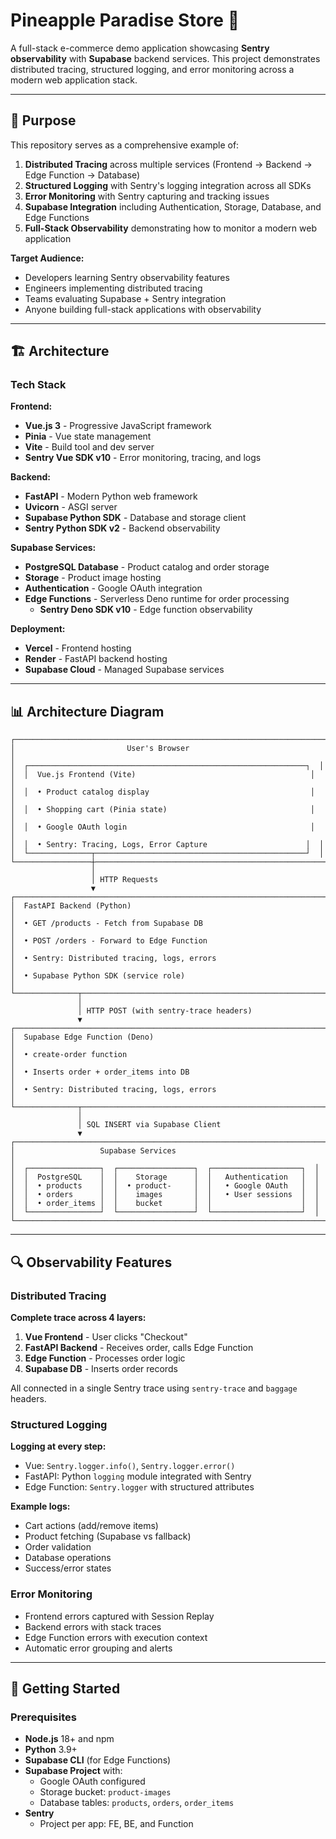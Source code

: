 # Pineapple Paradise Store 🍍

A full-stack e-commerce demo application showcasing **Sentry observability** with **Supabase** backend services. This project demonstrates distributed tracing, structured logging, and error monitoring across a modern web application stack.

---

## 🎯 Purpose

This repository serves as a comprehensive example of:

1. **Distributed Tracing** across multiple services (Frontend → Backend → Edge Function → Database)
2. **Structured Logging** with Sentry's logging integration across all SDKs
3. **Error Monitoring** with Sentry capturing and tracking issues
4. **Supabase Integration** including Authentication, Storage, Database, and Edge Functions
5. **Full-Stack Observability** demonstrating how to monitor a modern web application

**Target Audience:**
- Developers learning Sentry observability features
- Engineers implementing distributed tracing
- Teams evaluating Supabase + Sentry integration
- Anyone building full-stack applications with observability

---

## 🏗️ Architecture

### Tech Stack

**Frontend:**
- **Vue.js 3** - Progressive JavaScript framework
- **Pinia** - Vue state management
- **Vite** - Build tool and dev server
- **Sentry Vue SDK v10** - Error monitoring, tracing, and logs

**Backend:**
- **FastAPI** - Modern Python web framework
- **Uvicorn** - ASGI server
- **Supabase Python SDK** - Database and storage client
- **Sentry Python SDK v2** - Backend observability

**Supabase Services:**
- **PostgreSQL Database** - Product catalog and order storage
- **Storage** - Product image hosting
- **Authentication** - Google OAuth integration
- **Edge Functions** - Serverless Deno runtime for order processing
  - **Sentry Deno SDK v10** - Edge function observability

**Deployment:**
- **Vercel** - Frontend hosting
- **Render** - FastAPI backend hosting
- **Supabase Cloud** - Managed Supabase services

---

## 📊 Architecture Diagram

```
┌─────────────────────────────────────────────────────────────────────┐
│                         User's Browser                               │
│  ┌──────────────────────────────────────────────────────────────┐  │
│  │  Vue.js Frontend (Vite)                                       │  │
│  │  • Product catalog display                                    │  │
│  │  • Shopping cart (Pinia state)                                │  │
│  │  • Google OAuth login                                         │  │
│  │  • Sentry: Tracing, Logs, Error Capture                      │  │
│  └──────────────┬───────────────────────────────────────────────┘  │
└─────────────────┼───────────────────────────────────────────────────┘
                  │
                  │ HTTP Requests
                  ▼
┌─────────────────────────────────────────────────────────────────────┐
│  FastAPI Backend (Python)                                           │
│  • GET /products - Fetch from Supabase DB                           │
│  • POST /orders - Forward to Edge Function                          │
│  • Sentry: Distributed tracing, logs, errors                        │
│  • Supabase Python SDK (service role)                               │
└──────────────┬──────────────────────────────────────────────────────┘
               │
               │ HTTP POST (with sentry-trace headers)
               ▼
┌─────────────────────────────────────────────────────────────────────┐
│  Supabase Edge Function (Deno)                                      │
│  • create-order function                                            │
│  • Inserts order + order_items into DB                              │
│  • Sentry: Distributed tracing, logs, errors                        │
└──────────────┬──────────────────────────────────────────────────────┘
               │
               │ SQL INSERT via Supabase Client
               ▼
┌─────────────────────────────────────────────────────────────────────┐
│                   Supabase Services                                  │
│  ┌────────────────┐  ┌─────────────────┐  ┌────────────────────┐  │
│  │  PostgreSQL    │  │    Storage      │  │   Authentication   │  │
│  │  • products    │  │  • product-     │  │   • Google OAuth   │  │
│  │  • orders      │  │    images       │  │   • User sessions  │  │
│  │  • order_items │  │    bucket       │  │                    │  │
│  └────────────────┘  └─────────────────┘  └────────────────────┘  │
└─────────────────────────────────────────────────────────────────────┘
```

---

## 🔍 Observability Features

### Distributed Tracing
**Complete trace across 4 layers:**
1. **Vue Frontend** - User clicks "Checkout"
2. **FastAPI Backend** - Receives order, calls Edge Function
3. **Edge Function** - Processes order logic
4. **Supabase DB** - Inserts order records

All connected in a single Sentry trace using `sentry-trace` and `baggage` headers.

### Structured Logging
**Logging at every step:**
- Vue: `Sentry.logger.info()`, `Sentry.logger.error()`
- FastAPI: Python `logging` module integrated with Sentry
- Edge Function: `Sentry.logger` with structured attributes

**Example logs:**
- Cart actions (add/remove items)
- Product fetching (Supabase vs fallback)
- Order validation
- Database operations
- Success/error states

### Error Monitoring
- Frontend errors captured with Session Replay
- Backend errors with stack traces
- Edge Function errors with execution context
- Automatic error grouping and alerts

---

## 🚀 Getting Started

### Prerequisites
- **Node.js** 18+ and npm
- **Python** 3.9+
- **Supabase CLI** (for Edge Functions)
- **Supabase Project** with:
  - Google OAuth configured
  - Storage bucket: `product-images`
  - Database tables: `products`, `orders`, `order_items`
- **Sentry** 
  - Project per app: FE, BE, and Function


